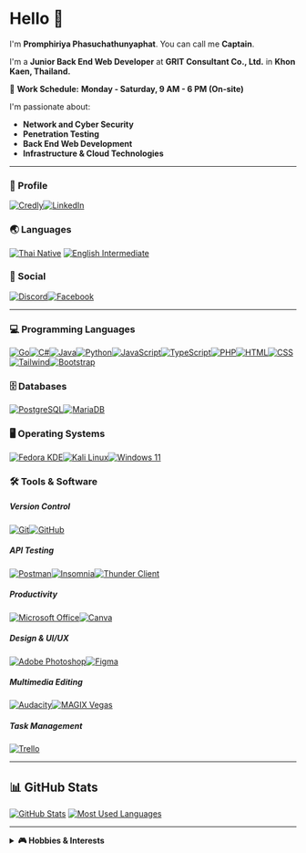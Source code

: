 # **Hello 👋**

I'm **Promphiriya Phasuchathunyaphat**. You can call me **Captain**.

I'm a **Junior Back End Web Developer** at **GRIT Consultant Co., Ltd.** in **Khon Kaen, Thailand.**

💼 **Work Schedule:** **Monday - Saturday, 9 AM - 6 PM (On-site)**

I'm passionate about:
- **Network and Cyber Security**
- **Penetration Testing**
- **Back End Web Development**
- **Infrastructure & Cloud Technologies**

---

### **📌 Profile**
[![Credly](https://img.shields.io/badge/Credly-DD6328.svg?style=for-the-badge&logo=credly&logoColor=white)](https://www.credly.com/users/promphiriya-phasuchathunyaphat (Promphiriya Phasuchathunyaphat))[![LinkedIn](https://img.shields.io/badge/LinkedIn-0077B5.svg?style=for-the-badge&logo=linkedin&logoColor=white)](https://www.linkedin.com/in/promphiriya-phasuchathunyaphat (Promphiriya Phasuchathunyaphat))

### **🌏 Languages**
[![Thai Native](https://img.shields.io/badge/Thai-Native-00599C.svg?style=for-the-badge&logo=google-translate&logoColor=white)](#)
[![English Intermediate](https://img.shields.io/badge/English-B1-00599C.svg?style=for-the-badge&logo=google-translate&logoColor=white)](#)

### **📱 Social**
[![Discord](https://img.shields.io/badge/Discord-5865F2.svg?style=for-the-badge&logo=discord&logoColor=white)](https://discordapp.com/users/311453367371038721 (c4p741nth))[![Facebook](https://img.shields.io/badge/Facebook-1877F2?style=for-the-badge&logo=facebook&logoColor=white)](https://www.facebook.com/c4p741nth (Promphiriya Phasuchathunyaphat))

---

### **💻 Programming Languages**
[![Go](https://img.shields.io/badge/Go-00ADD8.svg?style=for-the-badge&logo=go&logoColor=white)](#)[![C#](https://img.shields.io/badge/C%23-239120.svg?style=for-the-badge&logo=csharp&logoColor=white)](#)[![Java](https://img.shields.io/badge/Java-ED8B00.svg?style=for-the-badge&logo=openjdk&logoColor=white)](#)[![Python](https://img.shields.io/badge/python-3670A0?style=for-the-badge&logo=python&logoColor=ffdd54)](#)[![JavaScript](https://img.shields.io/badge/javascript-323330.svg?style=for-the-badge&logo=javascript&logoColor=F7DF1E)](#)[![TypeScript](https://img.shields.io/badge/typescript-007ACC.svg?style=for-the-badge&logo=typescript&logoColor=white)](#)[![PHP](https://img.shields.io/badge/PHP-787CB5.svg?style=for-the-badge&logo=php&logoColor=white)](#)[![HTML](https://img.shields.io/badge/HTML-E44D26.svg?style=for-the-badge&logo=html5&logoColor=white)](#)[![CSS](https://img.shields.io/badge/CSS-3659E4.svg?style=for-the-badge&logo=css&logoColor=white)](#)[![Tailwind](https://img.shields.io/badge/Tailwind-5FBBD8.svg?style=for-the-badge&logo=tailwindcss&logoColor=white)](#)[![Bootstrap](https://img.shields.io/badge/Bootstrap-5E4585.svg?style=for-the-badge&logo=bootstrap&logoColor=white)](#)


### 🗄️ Databases
[![PostgreSQL](https://img.shields.io/badge/PostgreSQL-316192.svg?style=for-the-badge&logo=postgresql&logoColor=white)](#)[![MariaDB](https://img.shields.io/badge/MariaDB-003545?style=for-the-badge&logo=mariadb&logoColor=white)](#)

### 🖥️ Operating Systems
[![Fedora KDE](https://img.shields.io/badge/Fedora%20KDE-294172?style=for-the-badge&logo=fedora&logoColor=white)](#)[![Kali Linux](https://img.shields.io/badge/Kali%20Linux-B14B91?style=for-the-badge&logo=kalilinux&logoColor=white)](#)[![Windows 11](https://img.shields.io/badge/Windows%2011-0079d5.svg?style=for-the-badge&logo=Windows%2011&logoColor=white)](#)


### 🛠️ Tools & Software
##### Version Control
[![Git](https://img.shields.io/badge/Git-E64E31.svg?style=for-the-badge&logo=git&logoColor=white)](#)[![GitHub](https://img.shields.io/badge/GitHub-181616.svg?style=for-the-badge&logo=github&logoColor=white)](#)


##### API Testing
[![Postman](https://img.shields.io/badge/Postman-E86634?style=for-the-badge&logo=postman&logoColor=white)](#)[![Insomnia](https://img.shields.io/badge/Insomnia-484BBE?style=for-the-badge&logo=insomnia&logoColor=white)](#)[![Thunder Client](https://img.shields.io/badge/Thunder%20Client-A860AC?style=for-the-badge&logo=lightning&logoColor=white)](#)

##### Productivity
[![Microsoft Office](https://img.shields.io/badge/Microsoft%20Office-E64822?style=for-the-badge&logo=microsoft-office&logoColor=white)](#)[![Canva](https://img.shields.io/badge/Canva-65C7CE?style=for-the-badge&logo=canva&logoColor=FFFFFF)](#)

##### Design & UI/UX
[![Adobe Photoshop](https://img.shields.io/badge/Adobe%20Photoshop-59A9FD?style=for-the-badge&logo=adobe-photoshop&logoColor=white)](#)[![Figma](https://img.shields.io/badge/Figma-2E3139?style=for-the-badge&logo=figma&logoColor=white)](#)


##### Multimedia Editing
[![Audacity](https://img.shields.io/badge/Audacity-395DED?style=for-the-badge&logo=audacity&logoColor=white)](#)[![MAGIX Vegas](https://img.shields.io/badge/MAGIX%20Vegas-406AFD?style=for-the-badge&logo=vegas&logoColor=white)](#)

##### Task Management
[![Trello](https://img.shields.io/badge/Trello-407ABF?style=for-the-badge&logo=trello&logoColor=white)](#)

---

## 📊 GitHub Stats
[![GitHub Stats](https://github-readme-stats-delta-dun-10.vercel.app/api?show_icons=true&username=c4p741nth&theme=dark&include_all_commits=true&show=reviews,discussions_started,discussions_answered,prs_merged,prs_merged_percentage&include_all_contributes=true)](#)
[![Most Used Languages](https://github-readme-stats-delta-dun-10.vercel.app/api/top-langs/?username=c4p741nth&layout=compact)](#)

---

<details>
 <summary><strong>🎮 Hobbies & Interests</strong></summary>

## **🎮 Hobbies & Interests**

- **Exploring cybersecurity & ethical hacking** 🔐

##### 🎵 Rhythm Games / VSRG
[![osu!](https://img.shields.io/badge/osu!-E96AA5?style=for-the-badge&logo=osu!&logoColor=white)](https://osu.ppy.sh/users/7892722 (C4P741N))[![Sound Voltex](https://img.shields.io/badge/Sound%20Voltex-AAAAAA?style=for-the-badge&logoColor=black)](# (C4P741N))[![beatmania IIDX](https://img.shields.io/badge/beatmania%20IIDX-000000?style=for-the-badge&logoColor=black)](# (DJ NAME: CPT))[![Muse Dash](https://img.shields.io/badge/Muse%20Dash-F6DD26?style=for-the-badge&logoColor=black)](# (C4P741N))

##### 🔫 FPS / Tactical Shooters
[![Valorant](https://img.shields.io/badge/Valorant-E64D53?style=for-the-badge&logo=valorant&logoColor=white)](# (C4P741N#3625))[![CS2](https://img.shields.io/badge/CS2-EB8E24?style=for-the-badge&logo=counter-strike&logoColor=white)](https://steamcommunity.com/profiles/76561198209716541 (C4P741N))[![Strinova](https://img.shields.io/badge/Strinova-E8652B?style=for-the-badge&logo=strinova&logoColor=white)](# (5478807))[![Battlefield 1](https://img.shields.io/badge/Battlefield%201-003545?style=for-the-badge&logo=ea&logoColor=white)](# (CPT.CAPTAIN))[![Delta Force](https://img.shields.io/badge/Delta%20Force-75ED9B?style=for-the-badge&logoColor=white)](https://steamcommunity.com/profiles/76561198209716541 (18068777186063200156))

##### 🎯 **Battle Royale**  
[![PUBG](https://img.shields.io/badge/PUBG-000000?style=for-the-badge&logo=pubg&logoColor=white)](https://steamcommunity.com/profiles/76561198209716541 (C4P741N))[![Blood Strike](https://img.shields.io/badge/Blood%20Strike-AAAAAA?style=for-the-badge&logo=battlefield&logoColor=white)](# (588174715207))[![Farlight 84](https://img.shields.io/badge/Farlight%2084-CDE66B?style=for-the-badge&logoColor=white)](# (43721455))[![Fortnite](https://img.shields.io/badge/Fortnite-4A90E2?style=for-the-badge&logo=fortnite&logoColor=white)](# (C4P741NTH))

##### 🖱️ **MOBA**
[![Honor of Kings](https://img.shields.io/badge/Honor%20of%20Kings-DAA520?style=for-the-badge&logo=honorofkings&logoColor=white)](# (LPK481))[![RoV](https://img.shields.io/badge/RoV%20(Arena%20of%20Valor)-9400D3?style=for-the-badge&logo=arenaofvalor&logoColor=white)](# (C4P741N))[![League of Legends](https://img.shields.io/badge/League%20of%20Legends-0A1428?style=for-the-badge&logo=league-of-legends&logoColor=yellow)](## "C4P741N#3625")[![Teamfight Tactics](https://img.shields.io/badge/Teamfight%20Tactics-1D4F91?style=for-the-badge&logo=teamfight-tactics&logoColor=white)](## "C4P741N#3625")


##### **🎵 Music**
[![Tidal](https://img.shields.io/badge/Tidal-000000?style=for-the-badge&logo=tidal&logoColor=white)](https://listen.tidal.com/user/199905241 (C4P741N))[![ListenBrainz](https://img.shields.io/badge/ListenBrainz-0000FF?style=for-the-badge&logo=musicbrainz&logoColor=orange)](https://listenbrainz.org/user/c4p741nth/ (C4P741N))[![Bandcamp](https://img.shields.io/badge/Bandcamp-629BAB?style=for-the-badge&logo=bandcamp&logoColor=white)](https://bandcamp.com/c4p741nth (C4P741N))

</details>